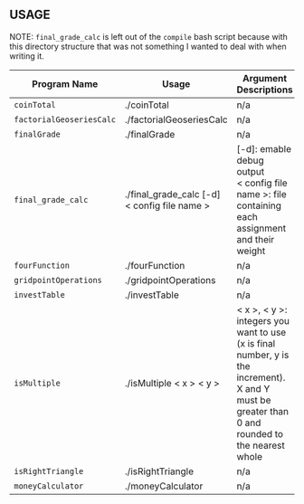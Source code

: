 ## USAGE

NOTE: `final_grade_calc` is left out of the `compile` bash script because with this directory structure that was not something I wanted to deal with when writing it.

| Program Name | Usage | Argument Descriptions |
| ------------ | ----- | --------------------- |
| `coinTotal` | ./coinTotal | n/a |
| `factorialGeoseriesCalc` | ./factorialGeoseriesCalc | n/a |
| `finalGrade` | ./finalGrade | n/a |
| `final_grade_calc` | ./final_grade_calc [-d] < config file name > | [-d]: emable debug output<br>< config file name >: file containing each assignment and their weight
| `fourFunction` | ./fourFunction | n/a |
| `gridpointOperations` | ./gridpointOperations | n/a |
| `investTable` | ./investTable | n/a |
| `isMultiple` | ./isMultiple < x > < y > | < x >, < y >: integers you want to use (x is final number, y is the increment). X and Y must be greater than 0 and rounded to the nearest whole |
| `isRightTriangle` | ./isRightTriangle | n/a |
| `moneyCalculator` | ./moneyCalculator | n/a |